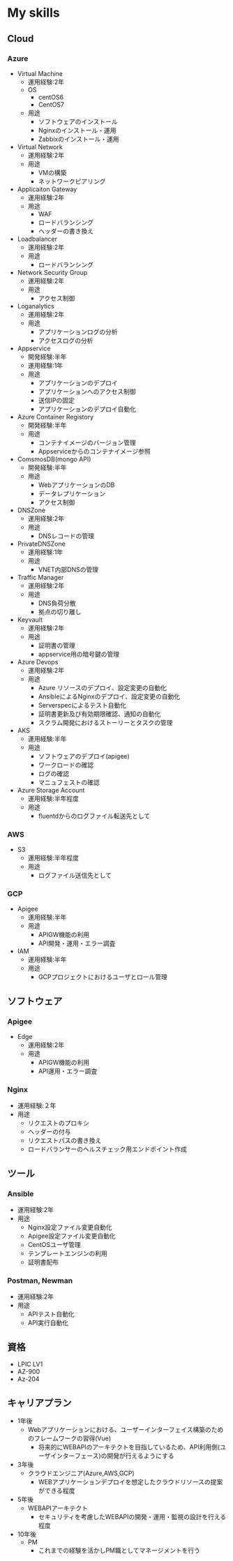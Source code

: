 # My skills

## Cloud

### Azure

- Virtual Machine
  - 運用経験:2年
  - OS
    - centOS6
    - CentOS7
  - 用途
    - ソフトウェアのインストール
    - Nginxのインストール・運用
    - Zabbixのインストール・運用
- Virtual Network
  - 運用経験:2年
  - 用途
    - VMの構築
    - ネットワークピアリング
- Applicaiton Gateway
  - 運用経験:2年
  - 用途
    - WAF
    - ロードバランシング
    - ヘッダーの書き換え
- Loadbalancer
  - 運用経験:2年
  - 用途
    - ロードバランシング
- Network Security Group
  - 運用経験:2年
  - 用途
    - アクセス制御
- Loganalytics
  - 運用経験:2年
  - 用途
    - アプリケーションログの分析
    - アクセスログの分析
- Appservice
  - 開発経験:半年
  - 運用経験:1年
  - 用途
    - アプリケーションのデプロイ
    - アプリケーションへのアクセス制御
    - 送信IPの固定
    - アプリケーションのデプロイ自動化
- Azure Container Registory
  - 開発経験:半年
  - 用途
    - コンテナイメージのバージョン管理
    - Appserviceからのコンテナイメージ参照
- ComsmosDB(mongo API)
  - 開発経験:半年
  - 用途
    - WebアプリケーションのDB
    - データレプリケーション
    - アクセス制御
- DNSZone
  - 運用経験:2年
  - 用途
    - DNSレコードの管理
- PrivateDNSZone
  - 運用経験:1年
  - 用途
    - VNET内部DNSの管理
- Traffic Manager
  - 運用経験:2年
  - 用途
    - DNS負荷分散
    - 拠点の切り離し
- Keyvault
  - 運用経験:2年
  - 用途
    - 証明書の管理
    - appservice用の暗号鍵の管理
- Azure Devops
  - 運用経験:2年
  - 用途
    - Azure リソースのデプロイ、設定変更の自動化
    - AnsibleによるNginxのデプロイ、設定変更の自動化
    - Serverspecによるテスト自動化
    - 証明書更新及び有効期限確認、通知の自動化
    - スクラム開発におけるストーリーとタスクの管理
- AKS
  - 運用経験:半年
  - 用途
    - ソフトウェアのデプロイ(apigee)
    - ワークロードの確認
    - ログの確認
    - マニュフェストの確認
- Azure Storage Account
  - 運用経験:半年程度
  - 用途
    - fluentdからのログファイル転送先として

### AWS

- S3
  - 運用経験:半年程度
  - 用途
    - ログファイル送信先として

### GCP

- Apigee
  - 運用経験:半年
  - 用途
    - APIGW機能の利用
    - API開発・運用・エラー調査
- IAM
  - 運用経験:半年
  - 用途
    - GCPプロジェクトにおけるユーザとロール管理

## ソフトウェア

### Apigee

- Edge
  - 運用経験:2年
  - 用途
    - APIGW機能の利用
    - API運用・エラー調査

### Nginx

- 運用経験:２年
- 用途
  - リクエストのプロキシ
  - ヘッダーの付与
  - リクエストパスの書き換え
  - ロードバランサーのヘルスチェック用エンドポイント作成

## ツール

### Ansible

- 運用経験:2年
- 用途
  - Nginx設定ファイル変更自動化
  - Apigee設定ファイル変更自動化
  - CentOSユーザ管理
  - テンプレートエンジンの利用
  - 証明書配布

### Postman, Newman

- 運用経験:2年
- 用途
  - APIテスト自動化
  - API実行自動化

## 資格

- LPIC LV1
- AZ-900
- Az-204

## キャリアプラン

- 1年後
  - Webアプリケーションにおける、ユーザーインターフェイス構築のためのフレームワークの習得(Vue)
    - 将来的にWEBAPIのアーキテクトを目指しているため、API利用側(ユーザインターフェース)の開発が行えるようにする
- 3年後
  - クラウドエンジニア(Azure,AWS,GCP)
    - WEBアプリケーションデプロイを想定したクラウドリソースの提案ができる程度
- 5年後
  - WEBAPIアーキテクト
    - セキュリティを考慮したWEBAPIの開発・運用・監視の設計を行える程度
- 10年後
  - PM
    - これまでの経験を活かしPM職としてマネージメントを行う
